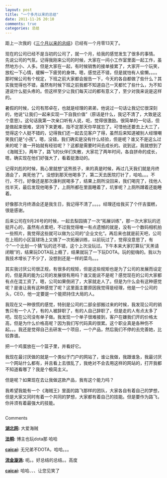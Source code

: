 ```yaml
---
layout: post
title: "一个多月以来的总结"
date: 2011-11-26 20:10
comments: true
categories: 总结
---
```


距上一次我的《[三个月以来的总结](http://www.nowhisky.com/?p=86)》已经有一个月零13天了。

现在的公司已经不是当初的公司了，就一个月，给我的感觉发生了很多的事情。 先说公司的气氛，记得我刚来公司的时候，大家在一间小工作室里面一起工作，虽然地方小、人多。但是大家在一起，有时候销售的接单接累了，大家开一个玩笑，放松一下心情，缓解一下疲劳的身体。嗯，感觉还不错，但是就怕有人偷懒。。。。那时候公司有个规定，下班之前大家都会报告一下，今天的各自都做了些什么？其实我觉得也不错，虽然有时候下班之前我都不知道自己一天都忙了些什么，为不知道说什么挺头疼的。但这样至少让我们每天过的都有意义了，至少对我来说是这样的。

暑假的时候，公司有邢卓在，也就是经理的弟弟，他说过一句话让我记忆很深刻的，他说“让我们一起来实现一下自我价值”（原话是什么，我记不清了，大致是这个意思）。这句话我第一次亲口听有人说，呃，觉得很激励。很简单的一句话，但是做起来很难，坚持下来更难，指不定那天你早就忘了。可惜他还要去上大三了，觉得这个人挺不错的，记得我们还一起去见客户了得，虽然后来知道被别人经理嘲笑我们是“小孩”。嗯，没错，我们确实是没有什么经验，但是呢？谁又不是这么过来的呢？谁一开始就有经验呢？？这都是需要时间去成长的。说到这，我就想到了《海贼王》，两年了，路飞的伙伴们失散，大家花了两年时间，各自拼命的成长，嗯，确实现在他们好强大了，看着挺激动的。

记得刘彪的时候，我心里就想“这熊孩子，来的真是时候，再过几天我们就是月终酒会了，爽死他了”。没想到那天他喝多了，第二天去医院打针了，哈哈。。。不行，不行。好像还是那次康利民喝多了，结果上厕所没回来，我们喝完了，找他人找半天，最后发现他喝多了，上厕所都在里面睡着了，坑爹呢？上厕所蹲着还能睡着。

好像那次月终酒会还是我生日，我记得不清了。。。。经理还给我买了个仟吉蛋糕，很是感谢。

后来公司在9月26号的时候，一起去梨园搞了一次“拓展训练”，那一次大家玩的还挺开心的，虽然有点累吧，不过我觉得唯一有点遗憾的就是，没有一个数码相机拍一些照片，我觉得这些就可以做为公司的“企业文化”。再后来也就是前天吧，公司在上班的小区篮球场上又搞了一次拓展训练，以前玩过了，觉得没意思了，有个“一个比划一个猜”玩的还不错，这个上次没玩过。下午本来大家打算玩“天黑请闭眼”的，结果玩DOTA玩上瘾了，结果就玩了一下玩DOTA。玩的挺嗨的。我以为我技术增长了不少了，没想到还是一样的菜鸟。。。

其实我讨厌公司很正规，有很多的规矩，但是这些规矩也是为了公司的发展而设定的，但是真的能为公司的发展很有用吗？谁又能说不是呢？感觉现在的公司大家都有点在混工资了。嗯，公司如果倒闭了，大家就走人了。但是为什么会有这种感觉呢？是谁让我有这种感觉了呢？这里面主要原因我觉得是经理，他是一个公司的头，CEO，他一定要是一个能把持住大局的人。

我现在又一种很慌的感觉，特别是公司的二部全部搬过来的时候，我发现公司的销售只有一个人了，有的人被辞职了，有的人自己辞职了，但是走的人有点太多了吧。现在公司没有单子做。我发现一个单子很难接到，客户在嫌我们开的价格太高，但是为什么价格高呢？因为我们写代码真的很累。这个职业真是各种伤不起。。。我还是觉得自己去研发一个项目，一个产品，然后我们不停的去完善她，比较靠谱。

把一个鸡蛋放在一个篮子里，并看好它。

我现在最讨厌做的就是一个类似于门户的网站了，谁让我做，我跟谁急，我最讨厌一个网站什么都有，并且看上去很乱了，我绝对不会去用这样的网站的，打开我都不知道看哪了？我是个极简主义。

但是呢？如果现在去让我做这款产品，我有这个能力吗？

我希望我能有一个《海贼王》里面的路飞那样的团队，大家各自有着自己的梦想，但是大家又同时有着一个共同的梦想，大家都有着自己的技能。但是要作为路飞，你并须有着最强大的技能。

##


Comments

**[湖北网](#16 "2011-11-28 15:59:44"):** 大爱海贼

**[法桐](#17 "2011-11-30 20:12:44"):** 博主也玩dota那 哈哈

**[caicai](#18 "2011-11-30 22:11:16"):** 无兄弟不DOTA，哈哈。。。

**[流金漩涡](#19 "2011-12-02 09:25:20"):** 呃。。好总结的总结。。高度

**[caicai](#20 "2011-12-02 09:46:45"):** 哈哈、、、让您见笑了

